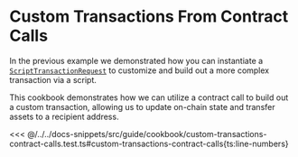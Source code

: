 # Custom Transactions From Contract Calls

In the previous example we demonstrated how you can instantiate a [`ScriptTransactionRequest`](https://fuels-ts-docs-api.vercel.app/classes/_fuel_ts_account.ScriptTransactionRequest.html) to customize and build out a more complex transaction via a script.

This cookbook demonstrates how we can utilize a contract call to build out a custom transaction, allowing us to update on-chain state and transfer assets to a recipient address.

<<< @/../../docs-snippets/src/guide/cookbook/custom-transactions-contract-calls.test.ts#custom-transactions-contract-calls{ts:line-numbers}

